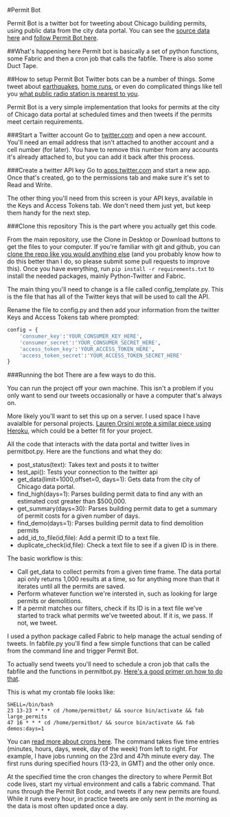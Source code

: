 #Permit Bot

Permit Bot is a twitter bot for tweeting about Chicago building permits, using public data from the city data portal. You can see the [source data here](https://data.cityofchicago.org/Buildings/Building-Permits/ydr8-5enu) and [follow Permit Bot here](https://twitter.com/permitbot).

##What's happening here
Permit bot is basically a set of python functions, some Fabric and then a cron job that calls the fabfile. There is also some Duct Tape.

##How to setup Permit Bot
Twitter bots can be a number of things. Some tweet about [earthquakes](http://www.poynter.org/news/mediawire/243744/l-a-times-reporter-talks-about-his-story-writing-quakebot/), [home runs](https://twitter.com/MLBHR), or even do complicated things like tell you [what public radio station is nearest to you](https://twitter.com/findmystation).

Permit Bot is a very simple implementation that looks for permits at the city of Chicago data portal at scheduled times and then tweets if the permits meet certain requirements.

###Start a Twitter account
Go to [twitter.com](https://twitter.com) and open a new account. You'll need an email address that isn't attached to another account and a cell number (for later). You have to remove this number from any accounts it's already attached to, but you can add it back after this process.

###Create a twitter API key
Go to [apps.twitter.com](https://apps.twitter.com/) and start a new app. Once that's created, go to the permissions tab and make sure it's set to Read and Write.

The other thing you'll need from this screen is your API keys, available in the Keys and Access Tokens tab. We don't need them just yet, but keep them handy for the next step.

###Clone this repository
This is the part where you actually get this code.

From the main repository, use the Clone in Desktop or Download buttons to get the files to your computer. If you're familiar with git and github, you can [clone the repo like you would anything else](https://help.github.com/articles/importing-a-git-repository-using-the-command-line/) (and you probably know how to do this better than I do, so please submit some pull requests to improve this). Once you have everything, run `pip install -r requirements.txt` to install the needed packages, mainly Python-Twitter and Fabric.

The main thing you'll need to change is a file called config_template.py. This is the file that has all of the Twitter keys that will be used to call the API.

Rename the file to config.py and then add your information from the twitter Keys and Access Tokens tab where prompted:

```python
config = {
    'consumer_key':'YOUR_CONSUMER_KEY_HERE',
	'consumer_secret':'YOUR_CONSUMER_SECRET_HERE',
	'access_token_key':'YOUR_ACCESS_TOKEN_HERE',
	'access_token_secret':'YOUR_ACCESS_TOKEN_SECRET_HERE'
}
```

###Running the bot
There are a few ways to do this. 

You can run the project off your own machine. This isn't a problem if you only want to send our tweets occasionally or have a computer that's always on.

More likely you'll want to set this up on a server. I used space I have avaialble for personal projects. [Lauren Orsini wrote a similar piece using Heroku](http://readwrite.com/2014/06/20/random-non-sequitur-twitter-bot-instructions), which could be a better fit for your project.

All the code that interacts with the data portal and twitter lives in permitbot.py. Here are the functions and what they do:
- post_status(text): Takes text and posts it to twitter
- test_api(): Tests your connection to the twitter api
- get_data(limit=1000,offset=0, days=1): Gets data from the city of Chicago data portal.
- find_high(days=1): Parses building permit data to find any with an estimated cost greater than $500,000.
- get_summary(days=30): Parses building permit data to get a summary of permit costs for a given number of days.
- find_demo(days=1): Parses building permit data to find demolition permits
- add_id_to_file(id,file): Add a permit ID to a text file.
- duplicate_check(id,file): Check a text file to see if a given ID is in there.

The basic workflow is this:
* Call get_data to collect permits from a given time frame. The data portal api only returns 1,000 results at a time, so for anything more than that it iterates until all the permits are saved.
* Perform whatever function we're intersted in, such as looking for large permits or demolitions.
* If a permit matches our filters, check if its ID is in a text file we've started to track what permits we've tweeted about. If it is, we pass. If not, we tweet.

I used a python package called Fabric to help manage the actual sending of tweets. In fabfile.py you'll find a few simple functions that can be called from the command line and trigger Permit Bot.

To actually send tweets you'll need to schedule a cron job that calls the fabfile and the functions in permitbot.py. [Here's a good primer on how to do that](http://v1.corenominal.org/howto-setup-a-crontab-file/). 

This is what my crontab file looks like:

```
SHELL=/bin/bash
23 13-23 * * * cd /home/permitbot/ && source bin/activate && fab large_permits
47 16 * * * cd /home/permitbot/ && source bin/activate && fab demos:days=1
```

You can [read more about crons here](http://en.wikipedia.org/wiki/Cron). The command takes five time entries (minutes, hours, days, week, day of the week) from left to right. For example, I have jobs running on the 23rd and 47th minute every day. The first runs during specified hours (13-23, in GMT) and the other only once.

At the specified time the cron changes the directory to where Permit Bot code lives, start my virtual environment and calls a fabric command. That runs through the Permit Bot code, and tweets if any new permits are found. While it runs every hour, in practice tweets are only sent in the morning as the data is most often updated once a day.